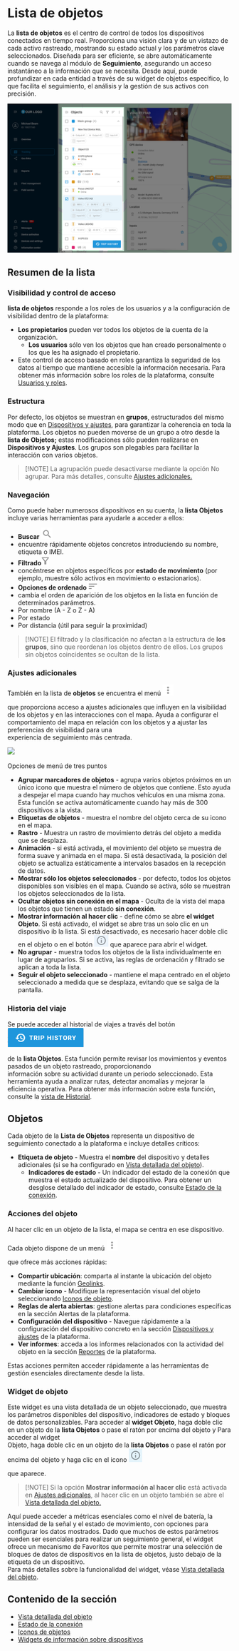 # Lista de objetos

La **lista de objetos** es el centro de control de todos los dispositivos conectados en tiempo real. Proporciona una visión clara y de un vistazo de cada activo rastreado, mostrando su estado actual y los parámetros clave seleccionados. Diseñada para ser eficiente, se abre automáticamente cuando se navega al módulo de **Seguimiento**, asegurando un acceso instantáneo a la información que se necesita. Desde aquí, puede profundizar en cada entidad a través de su widget de objetos específico, lo que facilita el seguimiento, el análisis y la gestión de sus activos con precisión.

![](../../../gua-del-usuario/seguimiento/attachments/Object_list_big.png)

## Resumen de la lista

### Visibilidad y control de acceso

**lista de objetos** responde a los roles de los usuarios y a la configuración de visibilidad dentro de la plataforma:

* **Los propietarios** pueden ver todos los objetos de la cuenta de la organización.
  * **Los usuarios** sólo ven los objetos que han creado personalmente o los que les ha asignado el propietario.
* Este control de acceso basado en roles garantiza la seguridad de los datos al tiempo que mantiene accesible la información necesaria. Para obtener más información sobre los roles de la plataforma, consulte [Usuarios y roles](https://squaregps.atlassian.net/wiki/x/Wokyrg).

### **Estructura**

Por defecto, los objetos se muestran en **grupos**, estructurados del mismo modo que en [Dispositivos y ajustes](../../dispositivos-y-ajustes/), para garantizar la coherencia en toda la plataforma. Los objetos no pueden moverse de un grupo a otro desde la **lista de Objetos;** estas modificaciones sólo pueden realizarse en **Dispositivos y Ajustes**. Los grupos son plegables para facilitar la interacción con varios objetos.

> \[!NOTE] La agrupación puede desactivarse mediante la opción No agrupar. Para más detalles, consulte [Ajustes adicionales.](https://squaregps.atlassian.net/wiki/spaces/USERDOCSOLD/pages/edit-v2/2909015397#Additional-settings)

### Navegación

Como puede haber numerosos dispositivos en su cuenta, la **lista Objetos** incluye varias herramientas para ayudarle a acceder a ellos:

* **Buscar** ![image-20250212-182625.png](../../../gua-del-usuario/seguimiento/attachments/image-20250212-182625.png)
* encuentre rápidamente objetos concretos introduciendo su nombre, etiqueta o IMEI.
* **Filtrado**![image-20250212-182743.png](../../../gua-del-usuario/seguimiento/attachments/image-20250212-182743.png)
* concéntrese en objetos específicos por **estado de movimiento** (por ejemplo, muestre sólo activos en movimiento o estacionarios).
* **Opciones de ordenado**![image-20250212-182910.png](../../../gua-del-usuario/seguimiento/attachments/image-20250212-182910.png)
* cambia el orden de aparición de los objetos en la lista en función de determinados parámetros.
* Por nombre (A - Z o Z - A)
* Por estado
* Por distancia (útil para seguir la proximidad)

> \[!NOTE] El filtrado y la clasificación no afectan a la estructura de **los grupos**, sino que reordenan los objetos dentro de ellos. Los grupos sin objetos coincidentes se ocultan de la lista.

### Ajustes adicionales

También en la lista de **objetos** se encuentra el menú ![image-20250212-183047.png](../../../gua-del-usuario/seguimiento/attachments/image-20250212-183047.png)

que proporciona acceso a ajustes adicionales que influyen en la visibilidad de los objetos y en las interacciones con el mapa. Ayuda a configurar el comportamiento del mapa en relación con los objetos y a ajustar las preferencias de visibilidad para una\
experiencia de seguimiento más centrada.

![](https://squaregps.atlassian.net/wiki/images/icons/grey_arrow_down.png)

Opciones de menú de tres puntos

* **Agrupar marcadores de objetos** - agrupa varios objetos próximos en un único icono que muestra el número de objetos que contiene. Esto ayuda a despejar el mapa cuando hay muchos vehículos en una misma zona. Esta función se activa automáticamente cuando hay más de 300 dispositivos a la vista.
* **Etiquetas de objetos** - muestra el nombre del objeto cerca de su icono en el mapa.
* **Rastro** - Muestra un rastro de movimiento detrás del objeto a medida que se desplaza.
* **Animación** - si está activada, el movimiento del objeto se muestra de forma suave y animada en el mapa. Si está desactivada, la posición del objeto se actualiza estáticamente a intervalos basados en la recepción de datos.
* **Mostrar sólo los objetos seleccionados** - por defecto, todos los objetos disponibles son visibles en el mapa. Cuando se activa, sólo se muestran los objetos seleccionados de la lista.
* **Ocultar objetos sin conexión en el mapa** - Oculta de la vista del mapa los objetos que tienen un estado **sin conexión**.
* **Mostrar información al hacer clic** - define cómo se abre **el widget Objeto**. Si está activado, el widget se abre tras un solo clic en un dispositivo ib la lista. Si está desactivado, es necesario hacer doble clic en el objeto o en el botón ![image-20250212-183245.png](../../../gua-del-usuario/seguimiento/attachments/image-20250212-183245.png) que aparece para abrir el widget.
* **No agrupar** - muestra todos los objetos de la lista individualmente en lugar de agruparlos. Si se activa, las reglas de ordenación y filtrado se aplican a toda la lista.
* **Seguir el objeto seleccionado** - mantiene el mapa centrado en el objeto seleccionado a medida que se desplaza, evitando que se salga de la pantalla.

### Historia del viaje

Se puede acceder al historial de viajes a través del botón ![image-20250212-183349.png](../../../gua-del-usuario/seguimiento/attachments/image-20250212-183349.png)

de la **lista Objetos**. Esta función permite revisar los movimientos y eventos pasados de un objeto rastreado, proporcionando\
información sobre su actividad durante un periodo seleccionado. Esta herramienta ayuda a analizar rutas, detectar anomalías y mejorar la eficiencia operativa. Para obtener más información sobre esta función, consulte la [vista de Historial](../historial/).

## Objetos

Cada objeto de la **Lista de Objetos** representa un dispositivo de seguimiento conectado a la plataforma e incluye detalles críticos:

* **Etiqueta de objeto** - Muestra el **nombre** del dispositivo y detalles adicionales (si se ha configurado en [Vista detallada del objeto](vista-detallada-del-objeto.md)).
  * **Indicadores de estado** - Un indicador del estado de la conexión que muestra el estado actualizado del dispositivo. Para obtener un desglose detallado del indicador de estado, consulte [Estado de la conexión](estado-de-la-conexin.md).

### Acciones del objeto

Al hacer clic en un objeto de la lista, el mapa se centra en ese dispositivo.

Cada objeto dispone de un menú ![image-20250212-184016.png](../../../gua-del-usuario/seguimiento/attachments/image-20250212-184016.png)

que ofrece más acciones rápidas:

* **Compartir ubicación**: comparta al instante la ubicación del objeto mediante la función [Geolinks](../../geolinks.md).
* **Cambiar icono** - Modifique la representación visual del objeto seleccionando [Iconos de objeto](iconos-de-objetos.md).
* **Reglas de alerta abiertas**: gestione alertas para condiciones específicas en la sección Alertas de la plataforma.
* **Configuración del dispositivo** - Navegue rápidamente a la configuración del dispositivo concreto en la sección [Dispositivos y ajustes](https://squaregps.atlassian.net/wiki/x/1JUyrg) de la plataforma.
* **Ver informes**: acceda a los informes relacionados con la actividad del objeto en la sección [Reportes](../../reportes/) de la plataforma.

Estas acciones permiten acceder rápidamente a las herramientas de gestión esenciales directamente desde la lista.

### Widget de objeto

Este widget es una vista detallada de un objeto seleccionado, que muestra los parámetros disponibles del dispositivo, indicadores de estado y bloques de datos personalizables. Para acceder al **widget Objeto**, haga doble clic en un objeto de la **lista Objetos** o pase el ratón por encima del objeto y Para acceder al widget\
Objeto, haga doble clic en un objeto de la **lista Objetos** o pase el ratón por encima del objeto y haga clic en el icono ![image-20250212-184433.png](../../../gua-del-usuario/seguimiento/attachments/image-20250212-184433.png)

que aparece.

> \[!NOTE] Si la opción **Mostrar información al hacer clic** está activada en [Ajustes adicionales](https://squaregps.atlassian.net/wiki/spaces/UDOCES/pages/edit-v2/2922547887#Ajustes-adicionales), al hacer clic en un objeto también se abre el [Vista detallada del objeto](vista-detallada-del-objeto.md)[.](https://squaregps.atlassian.net/wiki/spaces/USERDOCSOLD/pages/edit-v2/2909015397#Object-Widget)

Aquí puede acceder a métricas esenciales como el nivel de batería, la intensidad de la señal y el estado de movimiento, con opciones para configurar los datos mostrados. Dado que muchos de estos parámetros pueden ser esenciales para realizar un seguimiento general, el widget ofrece un mecanismo de Favoritos que permite mostrar una selección de bloques de datos de dispositivos en la lista de objetos, justo debajo de la etiqueta de un dispositivo.\
Para más detalles sobre la funcionalidad del widget, véase [Vista detallada del objeto](vista-detallada-del-objeto.md).

## Contenido de la sección

* [Vista detallada del objeto](vista-detallada-del-objeto.md)
* [Estado de la conexión](estado-de-la-conexin.md)
* [Iconos de objetos](iconos-de-objetos.md)
* [Widgets de información sobre dispositivos](broken-reference)
